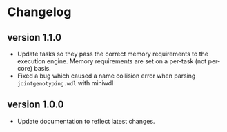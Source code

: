 Changelog
==========

<!--

Newest changes should be on top.

This document is user facing. Please word the changes in such a way
that users understand how the changes affect the new version.
-->

version 1.1.0
---------------------------
+ Update tasks so they pass the correct memory requirements to the 
  execution engine. Memory requirements are set on a per-task (not
  per-core) basis.
+ Fixed a bug which caused a name collision error when parsing
  `jointgenotyping.wdl` with miniwdl 

version 1.0.0
---------------------------
+ Update documentation to reflect latest changes.